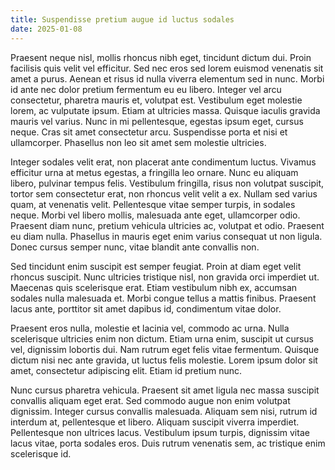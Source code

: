 ```yaml
---
title: Suspendisse pretium augue id luctus sodales
date: 2025-01-08
---
```


Praesent neque nisl, mollis rhoncus nibh eget, tincidunt dictum dui. Proin facilisis quis velit vel efficitur. Sed nec eros sed lorem euismod venenatis sit amet a purus. Aenean et risus id nulla viverra elementum sed in nunc. Morbi id ante nec dolor pretium fermentum eu eu libero. Integer vel arcu consectetur, pharetra mauris et, volutpat est. Vestibulum eget molestie lorem, ac vulputate ipsum. Etiam at ultricies massa. Quisque iaculis gravida mauris vel varius. Nunc in mi pellentesque, egestas ipsum eget, cursus neque. Cras sit amet consectetur arcu. Suspendisse porta et nisi et ullamcorper. Phasellus non leo sit amet sem molestie ultricies.

Integer sodales velit erat, non placerat ante condimentum luctus. Vivamus efficitur urna at metus egestas, a fringilla leo ornare. Nunc eu aliquam libero, pulvinar tempus felis. Vestibulum fringilla, risus non volutpat suscipit, tortor sem consectetur erat, non rhoncus velit velit a ex. Nullam sed varius quam, at venenatis velit. Pellentesque vitae semper turpis, in sodales neque. Morbi vel libero mollis, malesuada ante eget, ullamcorper odio. Praesent diam nunc, pretium vehicula ultricies ac, volutpat et odio. Praesent eu diam nulla. Phasellus in mauris eget enim varius consequat ut non ligula. Donec cursus semper nunc, vitae blandit ante convallis non.

Sed tincidunt enim suscipit est semper feugiat. Proin at diam eget velit rhoncus suscipit. Nunc ultricies tristique nisl, non gravida orci imperdiet ut. Maecenas quis scelerisque erat. Etiam vestibulum nibh ex, accumsan sodales nulla malesuada et. Morbi congue tellus a mattis finibus. Praesent lacus ante, porttitor sit amet dapibus id, condimentum vitae dolor.

Praesent eros nulla, molestie et lacinia vel, commodo ac urna. Nulla scelerisque ultricies enim non dictum. Etiam urna enim, suscipit ut cursus vel, dignissim lobortis dui. Nam rutrum eget felis vitae fermentum. Quisque dictum nisi nec ante gravida, ut luctus felis molestie. Lorem ipsum dolor sit amet, consectetur adipiscing elit. Etiam id pretium nunc.

Nunc cursus pharetra vehicula. Praesent sit amet ligula nec massa suscipit convallis aliquam eget erat. Sed commodo augue non enim volutpat dignissim. Integer cursus convallis malesuada. Aliquam sem nisi, rutrum id interdum at, pellentesque et libero. Aliquam suscipit viverra imperdiet. Pellentesque non ultrices lacus. Vestibulum ipsum turpis, dignissim vitae lacus vitae, porta sodales eros. Duis rutrum venenatis sem, ac tristique enim scelerisque id.
